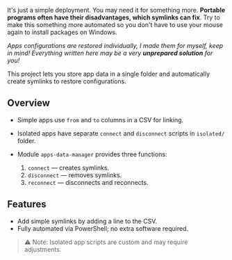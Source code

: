 It's just a simple deployment. You may need it for something more. **Portable programs often have their disadvantages, which symlinks can fix**. Try to make this something more automated so you don't have to use your mouse again to install packages on Windows. 

*Apps configurations are restored individually, I made them for myself, keep in mind! Everything written here may be a very **unprepared solution** for you!*

This project lets you store app data in a single folder and automatically create symlinks to restore configurations.

## Overview

* Simple apps use `from` and `to` columns in a CSV for linking.
* Isolated apps have separate `connect` and `disconnect` scripts in `isolated/` folder.
* Module `apps-data-manager` provides three functions:

  1. `connect` — creates symlinks.
  2. `disconnect` — removes symlinks.
  3. `reconnect` — disconnects and reconnects.

## Features

* Add simple symlinks by adding a line to the CSV.
* Fully automated via PowerShell; no extra software required.

> ⚠️ Note: Isolated app scripts are custom and may require adjustments.
